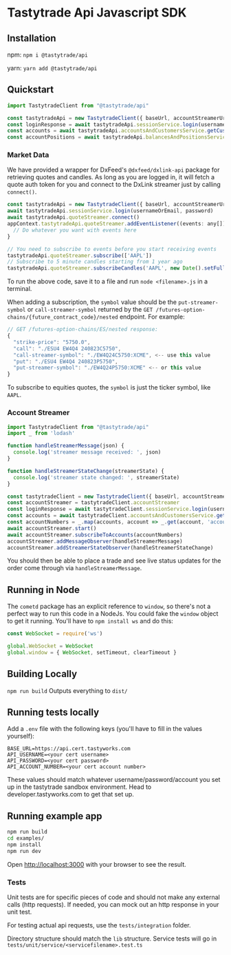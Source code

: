 # Tastytrade Api Javascript SDK

## Installation
npm:
`npm i @tastytrade/api`

yarn:
`yarn add @tastytrade/api`

## Quickstart
```js
import TastytradeClient from "@tastytrade/api"

const tastytradeApi = new TastytradeClient({ baseUrl, accountStreamerUrl })
const loginResponse = await tastytradeApi.sessionService.login(usernameOrEmail, password)
const accounts = await tastytradeApi.accountsAndCustomersService.getCustomerAccounts()
const accountPositions = await tastytradeApi.balancesAndPositionsService.getPositionsList(accounts[0].account['account-number'])
```

### Market Data
We have provided a wrapper for DxFeed's `@dxfeed/dxlink-api` package for retrieving quotes and candles. As long as you are logged in, it will fetch a quote auth token for you and connect to the DxLink streamer just by calling `connect()`.

```js
const tastytradeApi = new TastytradeClient({ baseUrl, accountStreamerUrl })
await tastytradeApi.sessionService.login(usernameOrEmail, password)
await tastytradeApi.quoteStreamer.connect()
appContext.tastytradeApi.quoteStreamer.addEventListener((events: any[]) => {
  // Do whatever you want with events here
}

// You need to subscribe to events before you start receiving events
tastytradeApi.quoteStreamer.subscribe(['AAPL'])
// Subscribe to 5 minute candles starting from 1 year ago
tastytradeApi.quoteStreamer.subscribeCandles('AAPL', new Date().setFullYear(2023), 5, CandleType.Minute)
```

To run the above code, save it to a file and run `node <filename>.js` in a terminal.

When adding a subscription, the `symbol` value should be the `put-streamer-symbol` or `call-streamer-symbol` returned by the `GET /futures-option-chains/{future_contract_code}/nested` endpoint. For example:
```js
// GET /futures-option-chains/ES/nested response:
{
  "strike-price": "5750.0",
  "call": "./ESU4 EW4Q4 240823C5750",
  "call-streamer-symbol": "./EW4Q24C5750:XCME", <-- use this value
  "put": "./ESU4 EW4Q4 240823P5750",
  "put-streamer-symbol": "./EW4Q24P5750:XCME" <-- or this value
}
```

To subscribe to equities quotes, the `symbol` is just the ticker symbol, like `AAPL`.

### Account Streamer
```js
import TastytradeClient from "@tastytrade/api"
import _ from 'lodash'

function handleStreamerMessage(json) {
  console.log('streamer message received: ', json)
}

function handleStreamerStateChange(streamerState) {
  console.log('streamer state changed: ', streamerState)
}

const tastytradeClient = new TastytradeClient({ baseUrl, accountStreamerUrl })
const accountStreamer = tastytradeClient.accountStreamer
const loginResponse = await tastytradeClient.sessionService.login(usernameOrEmail, password)
const accounts = await tastytradeClient.accountsAndCustomersService.getCustomerAccounts()
const accountNumbers = _.map(accounts, account => _.get(account, 'account.account-number'))
await accountStreamer.start()
await accountStreamer.subscribeToAccounts(accountNumbers)
accountStreamer.addMessageObserver(handleStreamerMessage)
accountStreamer.addStreamerStateObserver(handleStreamerStateChange)
```

You should then be able to place a trade and see live status updates for the order come through via `handleStreamerMessage`.

## Running in Node
The `cometd` package has an explicit reference to `window`, so there's not a perfect way to run this code in a NodeJs. You could fake the `window` object to get it running. You'll have to `npm install ws` and do this:

```js
const WebSocket = require('ws')

global.WebSocket = WebSocket
global.window = { WebSocket, setTimeout, clearTimeout }
```

## Building Locally
`npm run build`
Outputs everything to `dist/`

## Running tests locally
Add a `.env` file with the following keys (you'll have to fill in the values yourself):

```
BASE_URL=https://api.cert.tastyworks.com
API_USERNAME=<your cert username>
API_PASSWORD=<your cert password>
API_ACCOUNT_NUMBER=<your cert account number>
```

These values should match whatever username/password/account you set up in the tastytrade sandbox environment. Head to developer.tastyworks.com to get that set up.

## Running example app
```sh
npm run build
cd examples/
npm install
npm run dev
```

Open [http://localhost:3000](http://localhost:3000) with your browser to see the result.

### Tests
Unit tests are for specific pieces of code and should not make any external calls (http requests). If needed, you can mock out an http response in your unit test.

For testing actual api requests, use the `tests/integration` folder.

Directory structure should match the `lib` structure. Service tests will go in `tests/unit/service/<servicefilename>.test.ts`
